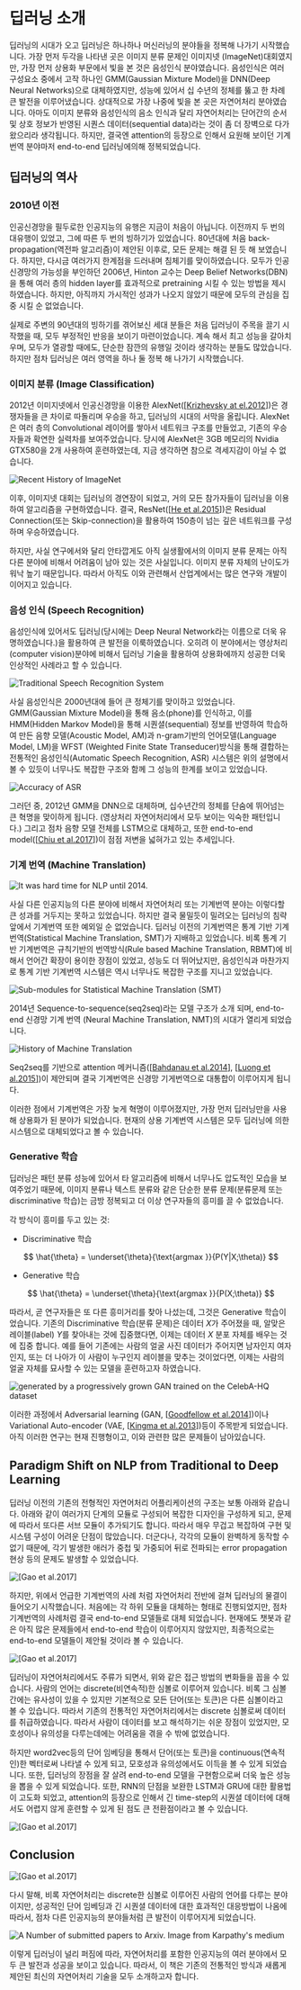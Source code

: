 # 딥러닝 소개

딥러닝의 시대가 오고 딥러닝은 하나하나 머신러닝의 분야들을 정복해 나가기 시작했습니다. 가장 먼저 두각을 나타낸 곳은 이미지 분류 문제인 이미지넷 (ImageNet)대회였지만, 가장 먼저 상용화 부문에서 빛을 본 것은 음성인식 분야였습니다. 음성인식은 여러 구성요소 중에서 고작 하나인 GMM(Gaussian Mixture Model)을 DNN(Deep Neural Networks)으로 대체하였지만, 성능에 있어서 십 수년의 정체를 뚫고 한 차례 큰 발전을 이루어냈습니다. 상대적으로 가장 나중에 빛을 본 곳은 자연어처리 분야였습니다. 아마도 이미지 분류와 음성인식의 음소 인식과 달리 자연어처리는 단어간의 순서 및 상호 정보가 반영된 시퀀스 데이터(sequential data)라는 것이 좀 더 장벽으로 다가왔으리라 생각됩니다. 하지만, 결국엔 attention의 등장으로 인해서 요원해 보이던 기계번역 분야마저 end-to-end 딥러닝에의해 정복되었습니다.

## 딥러닝의 역사

### 2010년 이전

인공신경망을 필두로한 인공지능의 유행은 지금이 처음이 아닙니다. 이전까지 두 번의 대유행이 있었고, 그에 따른 두 번의 빙하기가 있었습니다. 80년대에 처음 back-propagation(역전파 알고리즘)이 제안된 이후로, 모든 문제는 해결 된 듯 해 보였습니다. 하지만, 다시금 여러가지 한계점을 드러내며 침체기를 맞이하였습니다. 모두가 인공신경망의 가능성을 부인하던 2006년, Hinton 교수는 Deep Belief Networks(DBN)을 통해 여러 층의 hidden layer를 효과적으로 pretraining 시킬 수 있는 방법을 제시하였습니다. 하지만, 아직까지 가시적인 성과가 나오지 않았기 때문에 모두의 관심을 집중 시킬 순 없었습니다.

실제로 주변의 90년대의 빙하기를 겪어보신 세대 분들은 처음 딥러닝이 주목을 끌기 시작했을 때, 모두 부정적인 반응을 보이기 마련이었습니다. 계속 해서 최고 성능을 갈아치우며, 모두가 열광할 때에도, 단순한 잠깐의 유행일 것이라 생각하는 분들도 많았습니다. 하지만 점차 딥러닝은 여러 영역을 하나 둘 정복 해 나가기 시작했습니다.

### 이미지 분류 (Image Classification)

2012년 이미지넷에서 인공신경망을 이용한 AlexNet([[Krizhevsky at el.2012](https://www.cs.toronto.edu/~kriz/imagenet_classification_with_deep_convolutional.pdf)])은 경쟁자들을 큰 차이로 따돌리며 우승을 하고, 딥러닝의 시대의 서막을 올립니다. AlexNet은 여러 층의 Convolutional 레이어를 쌓아서 네트워크 구조를 만들었고, 기존의 우승자들과 확연한 실력차를 보여주었습니다. 당시에 AlexNet은 3GB 메모리의 Nvidia GTX580을 2개 사용하여 훈련하였는데, 지금 생각하면 참으로 격세지감이 아닐 수 없습니다.

![Recent History of ImageNet](../assets/intro-imagenet.png)  

이후, 이미지넷 대회는 딥러닝의 경연장이 되었고, 거의 모든 참가자들이 딥러닝을 이용하여 알고리즘을 구현하였습니다. 결국, ResNet([[He et al.2015](https://arxiv.org/pdf/1512.03385.pdf)])은 Residual Connection(또는 Skip-connection)을 활용하여 150층이 넘는 깊은 네트워크를 구성하며 우승하였습니다.

하지만, 사실 연구에서와 달리 안타깝게도 아직 실생활에서의 이미지 분류 문제는 아직 다른 분야에 비해서 어려움이 남아 있는 것은 사실입니다. 이미지 분류 자체의 난이도가 워낙 높기 때문입니다. 따라서 아직도 이와 관련해서 산업계에서는 많은 연구와 개발이 이어지고 있습니다.

### 음성 인식 (Speech Recognition)

음성인식에 있어서도 딥러닝(당시에는 Deep Neural Network라는 이름으로 더욱 유명하였습니다.)을 활용하여 큰 발전을 이룩하였습니다. 오히려 이 분야에서는 영상처리(computer vision)분야에 비해서 딥러닝 기술을 활용하여 상용화에까지 성공한 더욱 인상적인 사례라고 할 수 있습니다.

![Traditional Speech Recognition System](https://www.esat.kuleuven.be/psi/spraak/demo/Recog/lvr_scheme.gif)  

사실 음성인식은 2000년대에 들어 큰 정체기를 맞이하고 있었습니다. GMM(Gaussian Mixture Model)을 통해 음소(phone)를 인식하고, 이를 HMM(Hidden Markov Model)을 통해 시퀀셜(sequential) 정보를 반영하여 학습하여 만든 음향 모델(Acoustic Model, AM)과 n-gram기반의 언어모델(Language Model, LM)을 WFST (Weighted Finite State Transeducer)방식을 통해 결합하는 전통적인 음성인식(Automatic Speech Recognition, ASR) 시스템은 위의 설명에서 볼 수 있듯이 너무나도 복잡한 구조와 함께 그 성능의 한계를 보이고 있었습니다.

![Accuracy of ASR](../assets/intro-asr-accuracy.png)

그러던 중, 2012년 GMM을 DNN으로 대체하며, 십수년간의 정체를 단숨에 뛰어넘는 큰 혁명을 맞이하게 됩니다. (영상처리 자연어처리에서 모두 보이는 익숙한 패턴입니다.) 그리고 점차 음향 모델 전체를 LSTM으로 대체하고, 또한 end-to-end model([[Chiu et al.2017](https://arxiv.org/pdf/1712.01769.pdf)])이 점점 저변을 넓혀가고 있는 추세입니다.

### 기계 번역 (Machine Translation)

![It was hard time for NLP until 2014.](../assets/intro-pepe.png)

사실 다른 인공지능의 다른 분야에 비해서 자연어처리 또는 기계번역 분야는 이렇다할 큰 성과를 거두지는 못하고 있었습니다. 하지만 결국 물밀듯이 밀려오는 딥러닝의 침략 앞에서 기계번역 또한 예외일 순 없었습니다. 딥러닝 이전의 기계번역은 통계 기반 기계번역(Statistical Machine Translation, SMT)가 지배하고 있었습니다. 비록 통계 기반 기계번역은 규칙기반의 번역방식(Rule based Machine Translation, RBMT)에 비해서 언어간 확장이 용이한 장점이 있었고, 성능도 더 뛰어났지만, 음성인식과 마찬가지로 통계 기반 기계번역 시스템은 역시 너무나도 복잡한 구조를 지니고 있었습니다.

![Sub-modules for Statistical Machine Translation (SMT)](../assets/intro-smt.jpg)

2014년 Sequence-to-sequence(seq2seq)라는 모델 구조가 소개 되며, end-to-end 신경망 기계 번역 (Neural Machine Translation, NMT)의 시대가 열리게 되었습니다.

![History of Machine Translation](http://iconictranslation.com/wp-content/uploads/2017/06/NMT-Graph-2-a.png)

Seq2seq를 기반으로 attention 메커니즘([[Bahdanau et al.2014](https://arxiv.org/pdf/1409.0473.pdf)], [[Luong et al.2015](https://arxiv.org/pdf/1508.04025.pdf)])이 제안되며 결국 기계번역은 신경망 기게번역으로 대통합이 이루어지게 됩니다.

이러한 점에서 기계번역은 가장 늦게 혁명이 이루어졌지만, 가장 먼저 딥러닝만을 사용해 상용화가 된 분야가 되었습니다. 현재의 상용 기계번역 시스템은 모두 딥러닝에 의한 시스템으로 대체되었다고 볼 수 있습니다.

<!--
* 읽을거리:
  * [https://devblogs.nvidia.com/introduction-neural-machine-translation-with-gpus/](https://devblogs.nvidia.com/introduction-neural-machine-translation-with-gpus/)
  * [https://devblogs.nvidia.com/introduction-neural-machine-translation-gpus-part-2/](https://devblogs.nvidia.com/introduction-neural-machine-translation-gpus-part-2/)
  * [https://devblogs.nvidia.com/introduction-neural-machine-translation-gpus-part-3/](https://devblogs.nvidia.com/introduction-neural-machine-translation-gpus-part-3/)
-->

### Generative 학습

딥러닝은 패턴 분류 성능에 있어서 타 알고리즘에 비해서 너무나도 압도적인 모습을 보여주었기 때문에, 이미지 분류나 텍스트 분류와 같은 단순한 분류 문제(분류문제 또는 discriminative 학습)는 금방 정복되고 더 이상 연구자들의 흥미를 끌 수 없었습니다.

각 방식이 흥미를 두고 있는 것:

* Discriminative 학습

$$
\hat{\theta} = \underset{\theta}{\text{argmax }}{P(Y|X;\theta)}
$$

* Generative 학습

$$
\hat{\theta} = \underset{\theta}{\text{argmax }}{P(X;\theta)}
$$

따라서, 곧 연구자들은 또 다른 흥미거리를 찾아 나섰는데, 그것은 Generative 학습이었습니다. 기존의 Discriminative 학습(분류 문제)은 데이터 $X$가 주어졌을 때, 알맞은 레이블(label) $Y$를 찾아내는 것에 집중했다면, 이제는 데이터 $X$ 분포 자체를 배우는 것에 집중 합니다. 예를 들어 기존에는 사람의 얼굴 사진 데이터가 주어지면 남자인지 여자인지, 또는 더 나아가 이 사람이 누구인지 레이블을 맞추는  것이었다면, 이제는 사람의 얼굴 자체를 묘사할 수 있는 모델을 훈련하고자 하였습니다.

![generated by a progressively grown GAN trained on the CelebA-HQ dataset](../assets/intro-face-generation.png)

이러한 과정에서 Adversarial learning (GAN, [[Goodfellow et al.2014](https://arxiv.org/pdf/1406.2661.pdf)])이나 Variational Auto-encoder (VAE, [[Kingma et al.2013](https://arxiv.org/pdf/1312.6114.pdf)])등이 주목받게 되었습니다. 아직 이러한 연구는 현재 진행형이고, 이와 관련한 많은 문제들이 남아있습니다.

## Paradigm Shift on NLP from Traditional to Deep Learning

딥러닝 이전의 기존의 전형적인 자연어처리 어플리케이션의 구조는 보통 아래와 같습니다. 아래와 같이 여러가지 단계의 모듈로 구성되어 복잡한 디자인을 구성하게 되고, 문제에 따라서 또다른 서브 모듈이 추가되기도 합니다. 따라서 매우 무겁고 복잡하여 구현 및 시스템 구성이 어려운 단점이 많았습니다. 더군다나, 각각의 모듈이 완벽하게 동작할 수 없기 때문에, 각기 발생한 애러가 중첩 및 가중되어 뒤로 전파되는 error propagation 현상 등의 문제도 발생할 수 있었습니다.

![\[[Gao et al.2017](https://www.microsoft.com/en-us/research/wp-content/uploads/2017/07/dl-summer-school-2017.-Jianfeng-Gao.v2.pdf)\]](../assets/intro-traditional-nlp.png)  

하지만, 위에서 언급한 기계번역의 사례 처럼 자연어처리 전반에 걸쳐 딥러닝의 물결이 들어오기 시작했습니다. 처음에는 각 하위 모듈을 대체하는 형태로 진행되었지만, 점차 기계번역의 사례처럼 결국 end-to-end 모델들로 대체 되었습니다. 현재에도 챗봇과 같은 아직 많은 문제들에서 end-to-end 학습이 이루어지지 않았지만, 최종적으로는 end-to-end 모델들이 제안될 것이라 볼 수 있습니다.

![\[[Gao et al.2017](https://www.microsoft.com/en-us/research/wp-content/uploads/2017/07/dl-summer-school-2017.-Jianfeng-Gao.v2.pdf)\]](../assets/intro-paradigm-shift.png)  

딥러닝이 자연어처리에서도 주류가 되면서, 위와 같은 접근 방법의 변화들을 꼽을 수 있습니다. 사람의 언어는 discrete(비연속적)한 심볼로 이루어져 있습니다. 비록 그 심볼간에는 유사성이 있을 수 있지만 기본적으로 모든 단어(또는 토큰)은 다른 심볼이라고 볼 수 있습니다. 따라서 기존의 전통적인 자연어처리에서는 discrete 심볼로써 데이터를 취급하였습니다. 따라서 사람이 데이터를 보고 해석하기는 쉬운 장점이 있었지만, 모호성이나 유의성을 다루는데에는 어려움을 겪을 수 밖에 없었습니다.

하지만 word2vec등의 단어 임베딩을 통해서 단어(또는 토큰)을 continuous(연속적인)한 벡터로써 나타낼 수 있게 되고, 모호성과 유의성에서도 이득을 볼 수 있게 되었습니다. 또한, 딥러닝의 장점을 잘 살려 end-to-end 모델을 구현함으로써 더욱 높은 성능을 뽑을 수 있게 되었습니다. 또한, RNN의 단점을 보완한 LSTM과 GRU에 대한 활용법이 고도화 되었고, attention의 등장으로 인해서 긴 time-step의 시퀀셜 데이터에 대해서도 어렵지 않게 훈련할 수 있게 된 점도 큰 전환점이라고 볼 수 있습니다.

![\[[Gao et al.2017](https://www.microsoft.com/en-us/research/wp-content/uploads/2017/07/dl-summer-school-2017.-Jianfeng-Gao.v2.pdf)\]](../assets/intro-nlp-symbolic-vs-neural.png)  

## Conclusion

![\[[Gao et al.2017](https://www.microsoft.com/en-us/research/wp-content/uploads/2017/07/dl-summer-school-2017.-Jianfeng-Gao.v2.pdf)\]](../assets/intro-end-2-end-nlp-deep-learning.png)  

다시 말해, 비록 자연어처리는 discrete한 심볼로 이루어진 사람의 언어를 다루는 분야이지만, 성공적인 단어 임베딩과 긴 시퀀셜 데이터에 대한 효과적인 대응방법이 나옴에 따라서, 점차 다른 인공지능의 분야들처럼 큰 발전이 이루어지게 되었습니다.

![A Number of submitted papers to Arxiv. Image from [Karpathy's medium](https://medium.com/@karpathy/a-peek-at-trends-in-machine-learning-ab8a1085a106)](../assets/intro-growth-of-deeplearning.png)

이렇게 딥러닝이 널리 퍼짐에 따라, 자연어처리를 포함한 인공지능의 여러 분야에서 모두 큰 발전과 성공을 보이고 있습니다. 따라서, 이 책은 기존의 전통적인 방식과 새롭게 제안된 최신의 자연어처리 기술을 모두 소개하고자 합니다.
